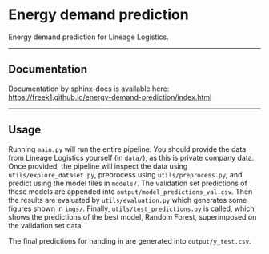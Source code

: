 # Energy demand prediction
Energy demand prediction for Lineage Logistics.

---
## Documentation
Documentation by sphinx-docs is available here: https://freek1.github.io/energy-demand-prediction/index.html

---
## Usage

Running `main.py` will run the entire pipeline. You should provide the data from Lineage Logistics yourself (in `data/`), as this is private company data. Once provided, the pipeline will inspect the data using `utils/explore_dataset.py`, preprocess using `utils/preprocess.py`, and predict using the model files in `models/`. The validation set predictions of these models are appended into `output/model_predictions_val.csv`. Then the results are evaluated by `utils/evaluation.py` which generates some figures shown in `imgs/`. Finally, `utils/test_predictions.py` is called, which shows the predictions of the best model, Random Forest, superimposed on the validation set data.

The final predictions for handing in are generated into `output/y_test.csv`.
